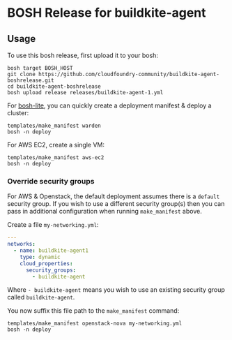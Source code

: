 # BOSH Release for buildkite-agent

## Usage

To use this bosh release, first upload it to your bosh:

```
bosh target BOSH_HOST
git clone https://github.com/cloudfoundry-community/buildkite-agent-boshrelease.git
cd buildkite-agent-boshrelease
bosh upload release releases/buildkite-agent-1.yml
```

For [bosh-lite](https://github.com/cloudfoundry/bosh-lite), you can quickly create a deployment manifest & deploy a cluster:

```
templates/make_manifest warden
bosh -n deploy
```

For AWS EC2, create a single VM:

```
templates/make_manifest aws-ec2
bosh -n deploy
```

### Override security groups

For AWS & Openstack, the default deployment assumes there is a `default` security group. If you wish to use a different security group(s) then you can pass in additional configuration when running `make_manifest` above.

Create a file `my-networking.yml`:

``` yaml
---
networks:
  - name: buildkite-agent1
    type: dynamic
    cloud_properties:
      security_groups:
        - buildkite-agent
```

Where `- buildkite-agent` means you wish to use an existing security group called `buildkite-agent`.

You now suffix this file path to the `make_manifest` command:

```
templates/make_manifest openstack-nova my-networking.yml
bosh -n deploy
```
